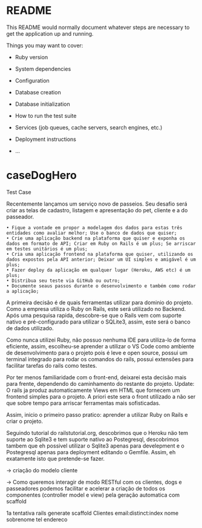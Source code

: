 # README

This README would normally document whatever steps are necessary to get the
application up and running.

Things you may want to cover:

* Ruby version

* System dependencies

* Configuration

* Database creation

* Database initialization

* How to run the test suite

* Services (job queues, cache servers, search engines, etc.)

* Deployment instructions

* ...
# caseDogHero
Test Case

Recentemente lançamos um serviço novo de passeios. Seu desafio será criar as telas de cadastro, listagem e apresentação do pet, cliente e a do passeador.

    • Fique a vontade em propor a modelagem dos dados para estas três entidades como avaliar melhor; Use o banco de dados que quiser;
    • Crie uma aplicação backend na plataforma que quiser e exponha os dados em formato de API; Criar em Ruby on Rails é um plus; Se arriscar em testes unitários é um plus;
    • Cria uma aplicação frontend na plataforma que quiser, utilizando os dados expostos pela API anterior; Deixar um UI simples e amigável é um plus;
    • Fazer deploy da aplicação em qualquer lugar (Heroku, AWS etc) é um plus;
    • Distribua seu teste via GitHub ou outro;
    • Documente seaus passos durante o desenvolvimento e também como rodar a aplicação;
    
    
A primeira decisão é de quais ferramentas utilizar para dominio do projeto. Como a empresa utiliza o Ruby on Rails, este será utilizado no Backend.
Após uma pesquisa rapida, descobre-se que o Rails vem com suporte nativo e pré-configurado para utilizar o SQLite3, assim, este será o banco de dados utilizado.

Como nunca utilizei Ruby, não possuo nenhuma IDE para utiliza-lo de forma eficiente, assim, escolheu-se aprender a utilizar o VS Code como ambiente de desenvolvimento para o projeto pois é leve e open source, possui um terminal integrado para rodar os comandos do rails, possui extensões para facilitar tarefas do rails como testes.

Por ter menos familiaridade com o front-end, deixarei esta decisão mais para frente, dependendo do caminhamento do restante do projeto.
Update: O rails ja produz automaticamente Views em HTML que fornecem um frontend simples para o projeto. A priori este sera o front utilizado a não ser que sobre tempo para arriscar ferramentas mais sofisticadas.

Assim, inicio o primeiro passo pratico: aprender a utilizar Ruby on Rails e criar o projeto.

Seguindo tutorial do railstutorial.org, descobrimos que o Heroku näo tem suporte ao Sqlite3 e tem suporte nativo ao Postegresql, descobrimos tambem que eh possivel utilizar o Sqlite3 apenas para develepment e o Postegresql apenas para deployment editando o Gemfile. Assim, eh exatamente isto que pretende-se fazer.

-> criação do modelo cliente

-> Como queremos interagir de modo RESTful com os clientes, dogs e passeadores podemos facilitar e acelerar a criação de todos os componentes (controller model e view) pela geração automatica com scaffold

1a tentativa rails generate scaffold Clientes email:distinct:index nome sobrenome tel endereco